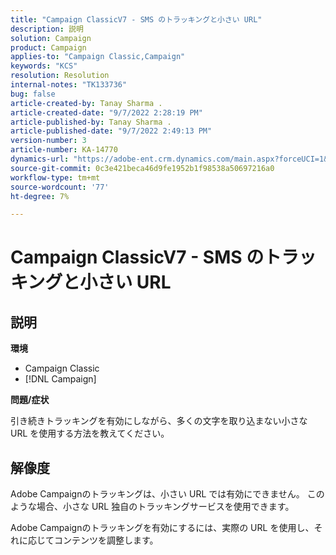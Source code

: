 ```yaml
---
title: "Campaign ClassicV7 - SMS のトラッキングと小さい URL"
description: 説明
solution: Campaign
product: Campaign
applies-to: "Campaign Classic,Campaign"
keywords: "KCS"
resolution: Resolution
internal-notes: "TK133736"
bug: false
article-created-by: Tanay Sharma .
article-created-date: "9/7/2022 2:28:19 PM"
article-published-by: Tanay Sharma .
article-published-date: "9/7/2022 2:49:13 PM"
version-number: 3
article-number: KA-14770
dynamics-url: "https://adobe-ent.crm.dynamics.com/main.aspx?forceUCI=1&pagetype=entityrecord&etn=knowledgearticle&id=da90614b-b92e-ed11-9db1-002248086735"
source-git-commit: 0c3e421beca46d9fe1952b1f98538a50697216a0
workflow-type: tm+mt
source-wordcount: '77'
ht-degree: 7%

---
```


# Campaign ClassicV7 - SMS のトラッキングと小さい URL

## 説明


<b>環境</b>

- Campaign Classic
- [!DNL Campaign]




<b>問題/症状</b>

引き続きトラッキングを有効にしながら、多くの文字を取り込まない小さな URL を使用する方法を教えてください。


## 解像度


Adobe Campaignのトラッキングは、小さい URL では有効にできません。 このような場合、小さな URL 独自のトラッキングサービスを使用できます。

Adobe Campaignのトラッキングを有効にするには、実際の URL を使用し、それに応じてコンテンツを調整します。


